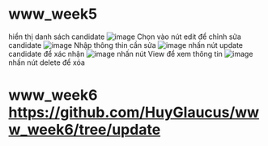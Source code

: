 # www_week5
hiển thị danh sách candidate
![image](https://github.com/HuyGlaucus/www_week5/assets/116423850/79faef33-4b5b-4852-beb4-d5be32f27557)
Chọn vào nút edit để chỉnh sửa candidate
![image](https://github.com/HuyGlaucus/www_week5/assets/116423850/e86bf18f-2457-45fa-804e-9dfb4b6ba4ac)
Nhập thông thin cần sửa 
![image](https://github.com/HuyGlaucus/www_week5/assets/116423850/b11fe987-7721-4c6d-b5c9-b7d621abe29c)
nhấn nút update candidate để xác nhận
![image](https://github.com/HuyGlaucus/www_week5/assets/116423850/f987291c-7597-49df-b4c9-b94393a907c4)
nhấn nút View để xem thông tin 
![image](https://github.com/HuyGlaucus/www_week5/assets/116423850/12c8dbb5-29d7-47de-bfa4-bfdc1b396a4c)
nhấn nút delete để xóa


# www_week6 https://github.com/HuyGlaucus/www_week6/tree/update
